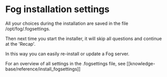 # Fog installation settings

All your choices during the installation are saved in the file
/opt/fog/.fogsettings.

Then next time you start the installer, it will skip all questions and
continue at the \'Recap\'.

In this way you can easily re-install or update a Fog server.

For an overview of all settings in the .fogsettings file, see
[[knowledge-base/reference/install_fogsettings]]
